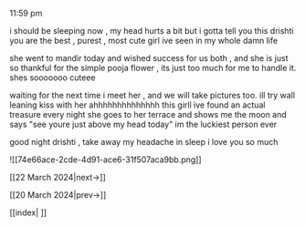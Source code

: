 
11:59 pm

i should be sleeping now , my head hurts a bit but i gotta tell you this 
drishti you are the best , purest , most cute girl ive seen in my whole damn life

she went to mandir today and wished success for us both , and she is just so thankful for the simple pooja flower , its just too much for me to handle it.
shes sooooooo cuteee

waiting for the next time i meet her , and we will take pictures too.
ill try wall leaning kiss with her
ahhhhhhhhhhhhhh
this girll
ive found an actual treasure
every night she goes to her terrace and shows me the moon and says "see youre just above my head today"
im the luckiest person ever

good night drishti , take away my headache in sleep
i love you so much

![[74e66ace-2cde-4d91-ace6-31f507aca9bb.png]]

[[22 March 2024|next->]]

[[20 March 2024|prev->]]

[[index| ]]